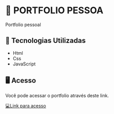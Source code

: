 # 🍴 PORTFOLIO PESSOA
Portfolio pessoal

 ## 🔨 Tecnologias Utilizadas
- Html
- Css
- JavaScript

## 🖥 Acesso
Você pode acessar o portfolio através deste link.

<a href="https://paulorobertt.github.io/Portfolio/" target="_blank"> 💻Link para acesso <a/>
